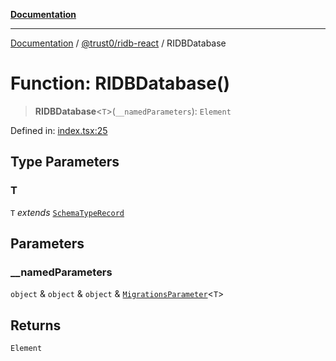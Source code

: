 [**Documentation**](../../../README.md)

***

[Documentation](../../../README.md) / [@trust0/ridb-react](../README.md) / RIDBDatabase

# Function: RIDBDatabase()

> **RIDBDatabase**\<`T`\>(`__namedParameters`): `Element`

Defined in: [index.tsx:25](https://github.com/trust0-project/RIDB/blob/b267d581748a68c847ca97ed463e3d471b6e67d7/packages/ridb-react/src/index.tsx#L25)

## Type Parameters

### T

`T` *extends* [`SchemaTypeRecord`](https://github.com/trust0-project/RIDB/blob/main/docs/%40trust0/ridb-core/type-aliases/SchemaTypeRecord.md)

## Parameters

### \_\_namedParameters

`object` & `object` & `object` & [`MigrationsParameter`](https://github.com/trust0-project/RIDB/blob/main/docs/%40trust0/ridb-core/type-aliases/MigrationsParameter.md)\<`T`\>

## Returns

`Element`
